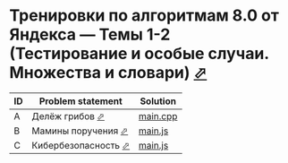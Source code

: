 # Тренировки по алгоритмам 8.0 от Яндекса — Темы 1-2 (Тестирование и особые случаи. Множества и словари) [⬀](https://contest.yandex.ru/contest/80939/enter/)


| ID | Problem statement                                                          | Solution               |
|----|----------------------------------------------------------------------------|------------------------|
| A  | Делёж грибов [⬀](https://contest.yandex.ru/contest/80939/problems/A/)      | [main.cpp](A/main.cpp) |
| B  | Мамины поручения [⬀](https://contest.yandex.ru/contest/80939/problems/B/)  | [main.js](B/main.js)   |
| C  | Кибербезопасность [⬀](https://contest.yandex.ru/contest/80939/problems/C/) | [main.js](C/main.js)   |

